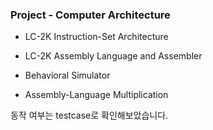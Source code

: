 ### Project - Computer Architecture 
- LC-2K Instruction-Set Architecture  
  
- LC-2K Assembly Language and Assembler 
- Behavioral Simulator
- Assembly-Language Multiplication

동작 여부는 testcase로 확인해보았습니다.
